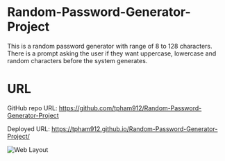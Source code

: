 # Random-Password-Generator-Project

This is a random password generator with range of 8 to 128 characters.
There is a prompt asking the user if they want uppercase, lowercase and random characters before the system generates. 

# URL

GitHub repo URL: https://github.com/tpham912/Random-Password-Generator-Project

Deployed URL: https://tpham912.github.io/Random-Password-Generator-Project/

<img src="./Random-Password-Generator-Project/tpham912.github.io_Random-Password-Generator-Project_.png" alt="Web Layout">